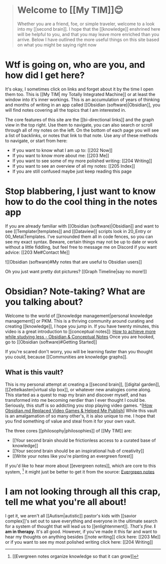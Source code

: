 > # **Welcome to [[My TIM]]😊**
> 
> Whether you are a friend, foe, or simple traveler, welcome to a look into my [[second brain]]. I hope that the [[knowledge]] enshrined here will be helpful to you, and that you may leave more enriched than you arrive. Below I have outlined the more useful things on this site based on what you might be saying right now

# Wtf is going on, who are you, and how did I get here?

It's okay, I sometimes click on links and forget about it by the time I open them too. This is [[My TIM| my Totally Integrated Machine]] or at least the window into it's inner workings. This is an accumulation of years of thinking and months of writing in an app called [[Obsidian (software)|Obsidian]], you will find notes covering all the topics that I am interested in.  

The core features of this site are the [[bi-directional links]] and the graph view in the top right. Use them to navigate, you can also search or scroll through all of my notes on the left. On the bottom of each page you will see a list of backlinks, or notes that link to that note. Use any of these methods to navigate, or start from here:

- If you want to know what I am up to: [[202 Now]]
- If you want to know more about me: [[203 Me]]
- If you want to see some of my more polished writing: [[204 Writing]]
- If you want to see an overview of all my notes: [[205 Index]]
- If you are still confused maybe just keep reading this page

# Stop blabbering, I just want to know how to do the cool thing in the notes app

If you are already familiar with [[Obsidian (software)|Obsidian]] and want to see [[Templater|templates]] and [[Dataview]] scripts look in 20_Entry or 00_Meta\\Templates. I've surrounded them all in code fences, so you can see my exact syntax. Beware, certain things may not be up to date or work without a little fiddling, but feel free to message me on Discord if you want advice: [[203 Me#Contact Me]]


![[Obsidian (software)#My notes that are useful to Obsidian users]]

Oh you just want pretty dot pictures? [[Graph Timeline|say no more!]]

# Obsidian? Note-taking? What are you talking about?

Welcome to the world of [[knowledge management|personal knowledge management]] or PKM. This is a thriving community around curating and creating [[knowledge]], I hope you jump in. 
If you have twenty minutes, this video is a great introduction to [[conceptual notes]]: [How to achieve more while studying less - Obsidian & Conceptual Notes](https://www.youtube.com/watch?v=MYJsGksojms) Once you are hooked, go to [[Obsidian (software)#Getting Started]]

If you're scared don't worry, you will be learning faster than you thought you could, because [[Communities are knowledge graphs]]. 

## What is this vault?
This is my personal attempt at creating a [[second brain]], [[digital garden]], [[Zettelkasten|virtual slip box]], or whatever new analogies come along. This started as a quest to map my brain and discover myself, and has transformed into me becoming nerdier than I ever thought I could be. Seriously, this stuff is so addicting you stop playing video games.
^[[How Obsidian.md Replaced Video Games & Helped Me Publish](https://eleanorkonik.com/obsidian-replaced-games-now-prolific/)]
While this vault is an amalgamation of so many other's, it is also unique to me. I hope that you find something of value and steal from it for your own vault.

The three cores [[philosophy|philosophies]] of [[My TIM]] are:

- [[Your second brain should be frictionless access to a curated base of knowledge]]
- [[Your second brain should be an inspirational hub of creativity]]
- [[Write your notes like you're planting an evergreen forest]]

[^1]: [[Nodes in the second brain are an abstraction of our first brain]] 

If you'd like to hear more about [[evergreen notes]], which are core to this system, [^2] it might just be better to get it from the source: [Evergreen notes](https://notes.andymatuschak.org/Evergreen_notes)

[^2]: [[Evergreen notes organize knowledge so that it can grow]]

# I am not looking through all this crap, tell me what you're all about!

I get it, we aren't all [[Autism|autistic]] pastor's kids with [[savior complex]]'s set out to save everything and everyone in the ultimate search for a system of thought that will lead us to [[enlightenment]]. *That's fine.* **I am in therapy.** It's all good. However, if you've made it this far and want to hear my thoughts on anything besides [[note writing]] click here: [[203 Me]] or if you want to see my most polished writing click here: [[204 Writing]]

